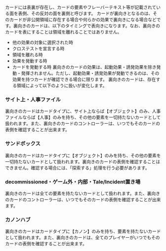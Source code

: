 カードには表裏が存在し、カードの要素やフレーバーテキスト等が記載されている面を表側、その反対の面を裏側と呼びます。
カードが裏向きとなるのは、そのカードが非公開領域に存在する場合や何らかの効果で裏向きになる場合などです。裏向きのカードは、以下のタイミングで表向きになります。なお、裏向きのカードを表にすることは領域を離れることではありません。
* 他の効果の対象に選択された時
* クロステストを宣言する時
* 領域を離れる時
* 効果を発動する時
* カードを発動する時
裏向きのカードの効果は、起動効果・誘発効果を除き発動・発揮されません。ただし、起動効果・誘発効果が発動できるのは、その効果を持つカードが確認できる場合に限ります。
裏向きのカードは、存在する領域によって以下のように扱いが変化します。
### サイト上・人事ファイル
裏向きのカードはカードタイプに、サイト上ならば【オブジェクト】のみ、人事ファイルならば【人事】のみを持ち、その他の要素を一切持たないカードとして扱われます。また、裏向きのカードのコントローラーは、いつでもそのカードの表側を確認することが出来ます。
### サンドボックス
裏向きのカードはカードタイプに【オブジェクト】のみを持ち、その他の要素を一切持たないカードとして扱われます。裏向きのカードの表側を確認することはできません。確認する場合には、「探索する」処理を行う必要があります。

### decommissioned・ゲーム外・内部・Tale/Incident置き場
裏向きのカードは全ての要素を持たないカードとして扱われます。また、裏向きのカードのコントローラーは、いつでもそのカードの表側を確認することが出来ます。

### カノンハブ
裏向きのカードはカードタイプに【カノン】のみを持ち、要素を持たないカードとして扱われます。また、裏向きのカードは、全てのプレイヤーがいつでもそのカードの表側を確認することが出来ます。

